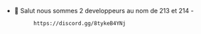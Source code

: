 - 👋 Salut nous sommes 2 developpeurs au nom de 213 et 214 -

            https://discord.gg/8tykeB4YNj


